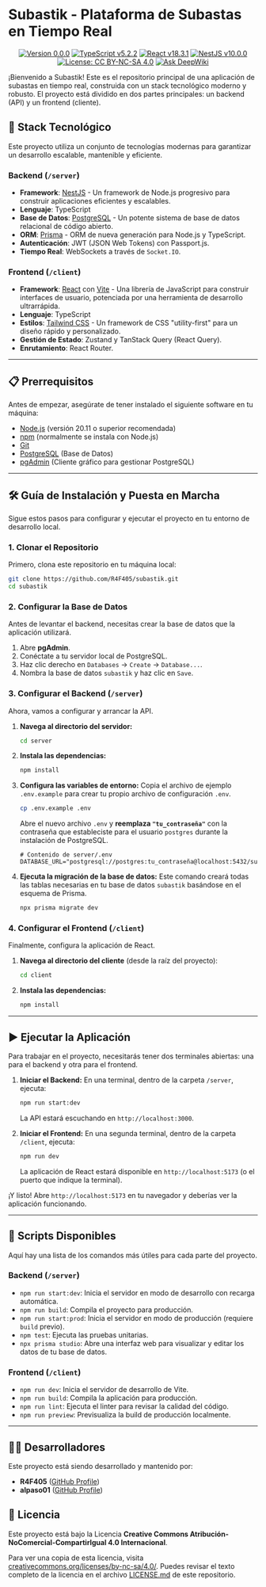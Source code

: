 # Subastik - Plataforma de Subastas en Tiempo Real

<p align="center">
<a href="https://github.com/R4F405/subastik/releases"><img src="https://img.shields.io/badge/Version-v0.0.0-blue" alt="Version 0.0.0"></a>
<a href="https://www.typescriptlang.org/"><img src="https://img.shields.io/badge/TypeScript-v5.2.2-blue" alt="TypeScript v5.2.2"></a>
<a href="https://react.dev/"><img src="https://img.shields.io/badge/React-v18.3.1-cyan" alt="React v18.3.1"></a>
<a href="https://nestjs.com/"><img src="https://img.shields.io/badge/NestJS-v10.0.0-red" alt="NestJS v10.0.0"></a>
<a href="LICENSE.md"><img src="https://img.shields.io/badge/License-CC%20BY--NC--SA%204.0-lightgrey" alt="License: CC BY-NC-SA 4.0"></a>
<a href="https://deepwiki.com/R4F405/subastik"><img src="https://deepwiki.com/badge.svg" alt="Ask DeepWiki"></a>
</p>

¡Bienvenido a Subastik! Este es el repositorio principal de una aplicación de subastas en tiempo real, construida con un stack tecnológico moderno y robusto. El proyecto está dividido en dos partes principales: un backend (API) y un frontend (cliente).

## 🚀 Stack Tecnológico

Este proyecto utiliza un conjunto de tecnologías modernas para garantizar un desarrollo escalable, mantenible y eficiente.

### Backend (`/server`)

* **Framework**: [NestJS](https://nestjs.com/) - Un framework de Node.js progresivo para construir aplicaciones eficientes y escalables.
* **Lenguaje**: TypeScript
* **Base de Datos**: [PostgreSQL](https://www.postgresql.org/) - Un potente sistema de base de datos relacional de código abierto.
* **ORM**: [Prisma](https://www.prisma.io/) - ORM de nueva generación para Node.js y TypeScript.
* **Autenticación**: JWT (JSON Web Tokens) con Passport.js.
* **Tiempo Real**: WebSockets a través de `Socket.IO`.

### Frontend (`/client`)

* **Framework**: [React](https://reactjs.org/) con [Vite](https://vitejs.dev/) - Una librería de JavaScript para construir interfaces de usuario, potenciada por una herramienta de desarrollo ultrarrápida.
* **Lenguaje**: TypeScript
* **Estilos**: [Tailwind CSS](https://tailwindcss.com/) - Un framework de CSS "utility-first" para un diseño rápido y personalizado.
* **Gestión de Estado**: Zustand y TanStack Query (React Query).
* **Enrutamiento**: React Router.

---

## 📋 Prerrequisitos

Antes de empezar, asegúrate de tener instalado el siguiente software en tu máquina:

* [Node.js](https://nodejs.org/) (versión 20.11 o superior recomendada)
* [npm](https://www.npmjs.com/) (normalmente se instala con Node.js)
* [Git](https://git-scm.com/)
* [PostgreSQL](https://www.postgresql.org/download/) (Base de Datos)
* [pgAdmin](https://www.pgadmin.org/download/) (Cliente gráfico para gestionar PostgreSQL)

---

## 🛠️ Guía de Instalación y Puesta en Marcha

Sigue estos pasos para configurar y ejecutar el proyecto en tu entorno de desarrollo local.

### 1. Clonar el Repositorio

Primero, clona este repositorio en tu máquina local:

```bash
git clone https://github.com/R4F405/subastik.git
cd subastik
```

### 2. Configurar la Base de Datos

Antes de levantar el backend, necesitas crear la base de datos que la aplicación utilizará.

1.  Abre **pgAdmin**.
2.  Conéctate a tu servidor local de PostgreSQL.
3.  Haz clic derecho en `Databases` -> `Create` -> `Database...`.
4.  Nombra la base de datos `subastik` y haz clic en `Save`.

### 3. Configurar el Backend (`/server`)

Ahora, vamos a configurar y arrancar la API.

1.  **Navega al directorio del servidor:**
    ```bash
    cd server
    ```

2.  **Instala las dependencias:**
    ```bash
    npm install
    ```

3.  **Configura las variables de entorno:**
    Copia el archivo de ejemplo `.env.example` para crear tu propio archivo de configuración `.env`.
    ```bash
    cp .env.example .env
    ```
    Abre el nuevo archivo `.env` y **reemplaza `"tu_contraseña"`** con la contraseña que estableciste para el usuario `postgres` durante la instalación de PostgreSQL.
    ```env
    # Contenido de server/.env
    DATABASE_URL="postgresql://postgres:tu_contraseña@localhost:5432/subastik"
    ```

4.  **Ejecuta la migración de la base de datos:**
    Este comando creará todas las tablas necesarias en tu base de datos `subastik` basándose en el esquema de Prisma.
    ```bash
    npx prisma migrate dev
    ```

### 4. Configurar el Frontend (`/client`)

Finalmente, configura la aplicación de React.

1.  **Navega al directorio del cliente** (desde la raíz del proyecto):
    ```bash
    cd client
    ```

2.  **Instala las dependencias:**
    ```bash
    npm install
    ```

---

## ▶️ Ejecutar la Aplicación

Para trabajar en el proyecto, necesitarás tener dos terminales abiertas: una para el backend y otra para el frontend.

1.  **Iniciar el Backend:**
    En una terminal, dentro de la carpeta `/server`, ejecuta:
    ```bash
    npm run start:dev
    ```
    La API estará escuchando en `http://localhost:3000`.

2.  **Iniciar el Frontend:**
    En una segunda terminal, dentro de la carpeta `/client`, ejecuta:
    ```bash
    npm run dev
    ```
    La aplicación de React estará disponible en `http://localhost:5173` (o el puerto que indique la terminal).

¡Y listo! Abre `http://localhost:5173` en tu navegador y deberías ver la aplicación funcionando.

---

## 📜 Scripts Disponibles

Aquí hay una lista de los comandos más útiles para cada parte del proyecto.

### Backend (`/server`)

* `npm run start:dev`: Inicia el servidor en modo de desarrollo con recarga automática.
* `npm run build`: Compila el proyecto para producción.
* `npm run start:prod`: Inicia el servidor en modo de producción (requiere `build` previo).
* `npm test`: Ejecuta las pruebas unitarias.
* `npx prisma studio`: Abre una interfaz web para visualizar y editar los datos de tu base de datos.

### Frontend (`/client`)

* `npm run dev`: Inicia el servidor de desarrollo de Vite.
* `npm run build`: Compila la aplicación para producción.
* `npm run lint`: Ejecuta el linter para revisar la calidad del código.
* `npm run preview`: Previsualiza la build de producción localmente.

---

## 🧑‍💻 Desarrolladores

Este proyecto está siendo desarrollado y mantenido por:

* **R4F405** ([GitHub Profile](https://github.com/R4F405))
* **alpaso01** ([GitHub Profile](https://github.com/alpaso01))

## 📄 Licencia

Este proyecto está bajo la Licencia **Creative Commons Atribución-NoComercial-CompartirIgual 4.0 Internacional**.

Para ver una copia de esta licencia, visita [creativecommons.org/licenses/by-nc-sa/4.0/](http://creativecommons.org/licenses/by-nc-sa/4.0/). Puedes revisar el texto completo de la licencia en el archivo [LICENSE.md](LICENSE.md) de este repositorio.